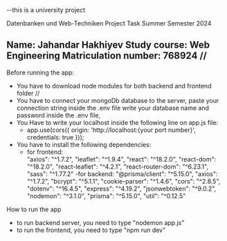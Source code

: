 --this is a university project 

Datenbanken und Web-Techniken 
Project Task Summer Semester 2024


Name: Jahandar Hakhiyev
Study course: Web Engineering 
Matriculation number: 768924
//
---------------------------------------
Before running the app:
 - You have to download node modules for both backend and frontend folder // 
 - You have to connect your mongoDb database to the server, paste your connection string inside the .env file write your database name and password inside the .env file,
 - You Have to write your localhost inside the following line on app.js file:
   - app.use(cors({ origin: 'http://localhost:{your port number}', credentials: true }));
 - You have to install the following dependencies:
   - for frontend:  
        "axios": "^1.7.2",
        "leaflet": "^1.9.4",
        "react": "^18.2.0",
        "react-dom": "^18.2.0",
        "react-leaflet": "^4.2.1",
        "react-router-dom": "^6.23.1",
        "sass": "^1.77.2"
    -for backend:
        "@prisma/client": "^5.15.0",
        "axios": "^1.7.2",
        "bcrypt": "^5.1.1",
        "cookie-parser": "^1.4.6",
        "cors": "^2.8.5",
        "dotenv": "^16.4.5",
        "express": "^4.19.2",
        "jsonwebtoken": "^9.0.2",
        "nodemon": "^3.1.0",
        "prisma": "^5.15.0",
        "util": "^0.12.5"

How to run the app
 - to run backend server, you need to type "nodemon app.js"
 - to run the frontend, you need to type "npm run dev"